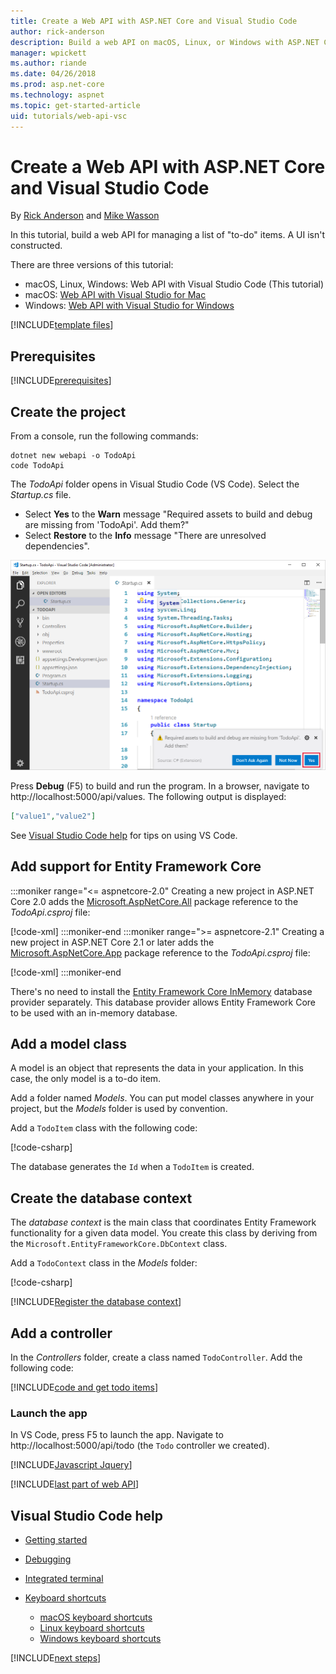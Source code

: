 ```yaml
---
title: Create a Web API with ASP.NET Core and Visual Studio Code
author: rick-anderson
description: Build a web API on macOS, Linux, or Windows with ASP.NET Core MVC and Visual Studio Code
manager: wpickett
ms.author: riande
ms.date: 04/26/2018
ms.prod: asp.net-core
ms.technology: aspnet
ms.topic: get-started-article
uid: tutorials/web-api-vsc
---
```

# Create a Web API with ASP.NET Core and Visual Studio Code

By [Rick Anderson](https://twitter.com/RickAndMSFT) and [Mike Wasson](https://github.com/mikewasson)

In this tutorial, build a web API for managing a list of "to-do" items. A UI isn't constructed.

There are three versions of this tutorial:

* macOS, Linux, Windows: Web API with Visual Studio Code (This tutorial)
* macOS: [Web API with Visual Studio for Mac](xref:tutorials/first-web-api-mac)
* Windows: [Web API with Visual Studio for Windows](xref:tutorials/first-web-api)

<!-- WARNING: The code AND images in this doc are used by uid: tutorials/web-api-vsc, tutorials/first-web-api-mac and tutorials/first-web-api. If you change any code/images in this tutorial, update uid: tutorials/web-api-vsc -->

[!INCLUDE[template files](../includes/webApi/intro.md)]

## Prerequisites

[!INCLUDE[prerequisites](~/includes/net-core-prereqs-vscode.md)]

## Create the project

From a console, run the following commands:

```console
dotnet new webapi -o TodoApi
code TodoApi
```

The *TodoApi* folder opens in Visual Studio Code (VS Code). Select the *Startup.cs* file.

* Select **Yes** to the **Warn** message "Required assets to build and debug are missing from 'TodoApi'. Add them?"
* Select **Restore** to the **Info** message "There are unresolved dependencies".

<!-- uid: tutorials/first-mvc-app-xplat/start-mvc uses the pic below. If you change it, make sure it's consistent -->

![VS Code with Warn Required assets to build and debug are missing from 'TodoApi'. Add them? Don't ask Again, Not Now, Yes](web-api-vsc/_static/vsc_restore.png)

Press **Debug** (F5) to build and run the program. In a browser, navigate to http://localhost:5000/api/values. The following output is displayed:

```json
["value1","value2"]
```

See [Visual Studio Code help](#visual-studio-code-help) for tips on using VS Code.

## Add support for Entity Framework Core

:::moniker range="<= aspnetcore-2.0"
Creating a new project in ASP.NET Core 2.0 adds the [Microsoft.AspNetCore.All](https://www.nuget.org/packages/Microsoft.AspNetCore.All) package reference to the *TodoApi.csproj* file:

[!code-xml[](first-web-api/samples/2.0/TodoApi/TodoApi.csproj?highlight=8)]
:::moniker-end
:::moniker range=">= aspnetcore-2.1"
Creating a new project in ASP.NET Core 2.1 or later adds the [Microsoft.AspNetCore.App](https://www.nuget.org/packages/Microsoft.AspNetCore.App) package reference to the *TodoApi.csproj* file:

[!code-xml[](first-web-api/samples/2.1/TodoApi/TodoApi.csproj?highlight=12)]
:::moniker-end

There's no need to install the [Entity Framework Core InMemory](/ef/core/providers/in-memory/) database provider separately. This database provider allows Entity Framework Core to be used with an in-memory database.

## Add a model class

A model is an object that represents the data in your application. In this case, the only model is a to-do item.

Add a folder named *Models*. You can put model classes anywhere in your project, but the *Models* folder is used by convention.

Add a `TodoItem` class with the following code:

[!code-csharp[](first-web-api/samples/2.0/TodoApi/Models/TodoItem.cs)]

The database generates the `Id` when a `TodoItem` is created.

## Create the database context

The *database context* is the main class that coordinates Entity Framework functionality for a given data model. You create this class by deriving from the `Microsoft.EntityFrameworkCore.DbContext` class.

Add a `TodoContext` class in the *Models* folder:

[!code-csharp[](first-web-api/samples/2.0/TodoApi/Models/TodoContext.cs)]

[!INCLUDE[Register the database context](../includes/webApi/register_dbContext.md)]

## Add a controller

In the *Controllers* folder, create a class named `TodoController`. Add the following code:

[!INCLUDE[code and get todo items](../includes/webApi/getTodoItems.md)]

### Launch the app

In VS Code, press F5 to launch the app. Navigate to http://localhost:5000/api/todo (the `Todo` controller we created).

[!INCLUDE[Javascript Jquery](../includes/webApi/add-javascript-jquery/index.md)]

[!INCLUDE[last part of web API](../includes/webApi/end.md)]

## Visual Studio Code help

* [Getting started](https://code.visualstudio.com/docs)
* [Debugging](https://code.visualstudio.com/docs/editor/debugging)
* [Integrated terminal](https://code.visualstudio.com/docs/editor/integrated-terminal)
* [Keyboard shortcuts](https://code.visualstudio.com/docs/getstarted/keybindings#_keyboard-shortcuts-reference)

  * [macOS keyboard shortcuts](https://code.visualstudio.com/shortcuts/keyboard-shortcuts-macos.pdf)
  * [Linux keyboard shortcuts](https://code.visualstudio.com/shortcuts/keyboard-shortcuts-linux.pdf)
  * [Windows keyboard shortcuts](https://code.visualstudio.com/shortcuts/keyboard-shortcuts-windows.pdf)

[!INCLUDE[next steps](../includes/webApi/next.md)]
